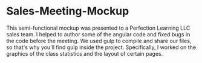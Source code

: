 # Sales-Meeting-Mockup
This semi-functional mockup was presented to a Perfection Learning LLC sales team. I helped to author some of the angular code and fixed bugs in the code before the meeting. We used gulp to compile and share our files, so that's why you'll find gulp inside the project.
Specifically, I worked on the graphics of the class statistics and the layout of certain pages.
